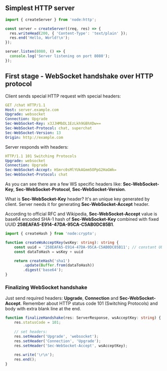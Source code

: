 ## Simplest HTTP server

```ts
import { createServer } from 'node:http';

const server = createServer((req, res) => {
  res.writeHead(200, { 'Content-Type': 'text/plain' });
  res.end('Hello, World!\n');
});

server.listen(8080, () => {
  console.log('Server listening on port 8080');
});
```

## First stage - WebSocket handshake over HTTP protocol

Client sends special HTTP request with special headers:

```yaml
GET /chat HTTP/1.1
Host: server.example.com
Upgrade: websocket
Connection: Upgrade
Sec-WebSocket-Key: x3JJHMbDL1EzLkh9GBhXDw==
Sec-WebSocket-Protocol: chat, superchat
Sec-WebSocket-Version: 13
Origin: http://example.com
```

Server responds with headers:

```yaml
HTTP/1.1 101 Switching Protocols
Upgrade: websocket
Connection: Upgrade
Sec-WebSocket-Accept: HSmrc0sMlYUkAGmm5OPpG2HaGWk=
Sec-WebSocket-Protocol: chat
```

As you can see there are a few WS specific headers like: **Sec-WebSocket-Key**, **Sec-WebSocket-Protocol**, **Sec-WebSocket-Version**. 

What is **Sec-WebSocket-Key** header? It's an unique key generated by client. Server needs it for generating **Sec-WebSocket-Accept** header.

According to official RFC and Wikipedia, **Sec-WebSocket-Accept** value is base64 encoded SHA-1 hash of **Sec-WebSocket-Key** combined with fixed UUID **258EAFA5-E914-47DA-95CA-C5AB0DC85B1**.

```ts
import { createHash } from 'node:crypto';

function createWsAcceptKey(wsKey: string): string {
    const uuid = '258EAFA5-E914-47DA-95CA-C5AB0DC85B11'; // constant UUID definied in WS RFC
    const dataToHash = wsKey + uuid

    return createHash('sha1')
        .update(Buffer.from(dataToHash))
        .digest('base64');
}
```

### Finalizing WebSocket handshake

Just send required headers: **Upgrade**, **Connection** and **Sec-WebSocket-Accept**. Remember about HTTP status code 101 (Switching Protocols) and body with extra blank line at the end.

```ts
function finalizeHandshake(res: ServerResponse, wsAcceptKey: string) {
    res.statusCode = 101;
    
    // set headers:
    res.setHeader('Upgrade', 'websocket');
    res.setHeader('Connection', 'Upgrade');
    res.setHeader('Sec-WebSocket-Accept', wsAcceptKey);
    
    res.write('\r\n');
    res.end();
}
```
